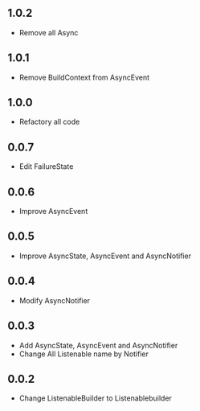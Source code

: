 ## 1.0.2

* Remove all Async

## 1.0.1

* Remove BuildContext from AsyncEvent

## 1.0.0

* Refactory all code

## 0.0.7

* Edit FailureState

## 0.0.6

* Improve AsyncEvent

## 0.0.5

* Improve AsyncState, AsyncEvent and AsyncNotifier

## 0.0.4

* Modify AsyncNotifier

## 0.0.3

* Add AsyncState, AsyncEvent and AsyncNotifier
* Change All Listenable name by Notifier

## 0.0.2

* Change ListenableBuilder to Listenablebuilder
